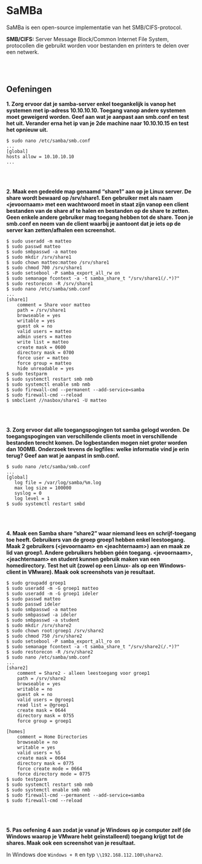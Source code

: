 # SaMBa

SaMBa is een open-source implementatie van het SMB/CIFS-protocol.

**SMB/CIFS:** Server Message Block/Common Internet File System, protocollen die gebruikt worden voor bestanden en printers
te delen over een netwerk.

<!-- INVISIBLE CHARACTERS FOR SECTION LINE -->
<format style="underline">
⠀⠀⠀⠀⠀⠀⠀⠀⠀⠀⠀⠀⠀⠀⠀⠀⠀⠀⠀⠀⠀⠀⠀⠀⠀⠀⠀⠀⠀⠀⠀⠀⠀⠀⠀⠀⠀⠀⠀⠀⠀⠀⠀⠀⠀⠀⠀⠀⠀⠀⠀⠀⠀⠀⠀⠀⠀⠀⠀⠀⠀⠀⠀⠀⠀⠀⠀⠀⠀⠀⠀⠀⠀⠀⠀⠀⠀⠀⠀⠀⠀⠀⠀⠀⠀⠀⠀⠀⠀⠀⠀⠀⠀
</format>
<!-- INVISIBLE CHARACTERS FOR SECTION LINE -->

## Oefeningen

**1. Zorg ervoor dat je samba-server enkel toegankelijk is vanop het systemen met ip-adress 10.10.10.10.
Toegang vanop andere systemen moet geweigerd worden. Geef aan wat je aanpast aan smb.conf en test het uit.
Verander erna het ip van je 2de machine naar 10.10.10.15 en test het opnieuw uit.**
```
$ sudo nano /etc/samba/smb.conf
...
[global]
hosts allow = 10.10.10.10
...
```

<!-- INVISIBLE CHARACTERS FOR SECTION LINE -->
<format style="underline">
⠀⠀⠀⠀⠀⠀⠀⠀⠀⠀⠀⠀⠀⠀⠀⠀⠀⠀⠀⠀⠀⠀⠀⠀⠀⠀⠀⠀⠀⠀⠀⠀⠀⠀⠀⠀⠀⠀⠀⠀⠀⠀⠀⠀⠀⠀⠀⠀⠀⠀⠀⠀⠀⠀⠀⠀⠀⠀⠀⠀⠀⠀⠀⠀⠀⠀⠀⠀⠀⠀⠀⠀⠀⠀⠀⠀⠀⠀⠀⠀⠀⠀⠀⠀⠀⠀⠀⠀⠀⠀⠀⠀⠀
</format>
<!-- INVISIBLE CHARACTERS FOR SECTION LINE -->

**2. Maak een gedeelde map genaamd “share1” aan op je Linux server. De share wordt bewaard op /srv/share1. 
Een gebruiker met als naam &lt;jevoornaam&gt; met een wachtwoord moet in staat zijn vanop een client bestanden van de share af
te halen en bestanden op de share te zetten. Geen enkele andere gebruiker mag toegang hebben tot de share. 
Toon je smb.conf en neem van de client waarbij je aantoont dat je iets op de server kan zetten/afhalen een screenshot.**
```
$ sudo useradd -m matteo
$ sudo passwd matteo
$ sudo smbpasswd -a matteo
$ sudo mkdir /srv/share1
$ sudo chown matteo:matteo /srv/share1
$ sudo chmod 700 /srv/share1
$ sudo setsebool -P samba_export_all_rw on
$ sudo semanage fcontext -a -t samba_share_t "/srv/share1(/.*)?"
$ sudo restorecon -R /srv/share1
$ sudo nano /etc/samba/smb.conf
...
[share1]
    comment = Share voor matteo
    path = /srv/share1
    browseable = yes
    writable = yes
    guest ok = no
    valid users = matteo
    admin users = matteo
    write list = matteo
    create mask = 0600
    directory mask = 0700
    force user = matteo
    force group = matteo
    hide unreadable = yes
$ sudo testparm
$ sudo systemctl restart smb nmb
$ sudo systemctl enable smb nmb
$ sudo firewall-cmd --permanent --add-service=samba
$ sudo firewall-cmd --reload
$ smbclient //nasbox/share1 -U matteo
```

<!-- INVISIBLE CHARACTERS FOR SECTION LINE -->
<format style="underline">
⠀⠀⠀⠀⠀⠀⠀⠀⠀⠀⠀⠀⠀⠀⠀⠀⠀⠀⠀⠀⠀⠀⠀⠀⠀⠀⠀⠀⠀⠀⠀⠀⠀⠀⠀⠀⠀⠀⠀⠀⠀⠀⠀⠀⠀⠀⠀⠀⠀⠀⠀⠀⠀⠀⠀⠀⠀⠀⠀⠀⠀⠀⠀⠀⠀⠀⠀⠀⠀⠀⠀⠀⠀⠀⠀⠀⠀⠀⠀⠀⠀⠀⠀⠀⠀⠀⠀⠀⠀⠀⠀⠀⠀
</format>
<!-- INVISIBLE CHARACTERS FOR SECTION LINE -->

**3. Zorg ervoor dat alle toegangspogingen tot samba gelogd worden. De toegangspogingen van verschillende clients moet 
in verschillende bestanden terecht komen. De logbestanden mogen niet groter worden dan 100MB. Onderzoek tevens de
logfiles: welke informatie vind je erin terug? Geef aan wat je aanpast in smb.conf.**
```
$ sudo nano /etc/samba/smb.conf
...
[global]
   log file = /var/log/samba/%m.log
   max log size = 100000
   syslog = 0
   log level = 1
$ sudo systemctl restart smbd
```

<!-- INVISIBLE CHARACTERS FOR SECTION LINE -->
<format style="underline">
⠀⠀⠀⠀⠀⠀⠀⠀⠀⠀⠀⠀⠀⠀⠀⠀⠀⠀⠀⠀⠀⠀⠀⠀⠀⠀⠀⠀⠀⠀⠀⠀⠀⠀⠀⠀⠀⠀⠀⠀⠀⠀⠀⠀⠀⠀⠀⠀⠀⠀⠀⠀⠀⠀⠀⠀⠀⠀⠀⠀⠀⠀⠀⠀⠀⠀⠀⠀⠀⠀⠀⠀⠀⠀⠀⠀⠀⠀⠀⠀⠀⠀⠀⠀⠀⠀⠀⠀⠀⠀⠀⠀⠀
</format>
<!-- INVISIBLE CHARACTERS FOR SECTION LINE -->

**4. Maak een Samba share “share2” waar niemand lees en schrijf-toegang toe heeft. Gebruikers van de groep groep1 hebben
enkel leestoegang. Maak 2 gebruikers (&lt;jevoornaam&gt; en &lt;jeachternaam&gt;) aan en maak ze lid van groep1. Andere gebruikers
hebben géén toegang. &lt;jevoornaam&gt;, &lt;jeachternaam&gt; en student kunnen gebruik maken van een homedirectory. Test het uit
(zowel op een Linux- als op een Windows-client in VMware). Maak ook screenshots van je resultaat.**
```
$ sudo groupadd groep1
$ sudo useradd -m -G groep1 matteo
$ sudo useradd -m -G groep1 ideler
$ sudo passwd matteo
$ sudo passwd ideler
$ sudo smbpasswd -a matteo
$ sudo smbpasswd -a ideler
$ sudo smbpasswd -a student
$ sudo mkdir /srv/share2
$ sudo chown root:groep1 /srv/share2
$ sudo chmod 750 /srv/share2
$ sudo setsebool -P samba_export_all_ro on
$ sudo semanage fcontext -a -t samba_share_t "/srv/share2(/.*)?"
$ sudo restorecon -R /srv/share2
$ sudo nano /etc/samba/smb.conf
...
[share2]
    comment = Share2 - alleen leestoegang voor groep1
    path = /srv/share2
    browseable = yes
    writable = no
    guest ok = no
    valid users = @groep1
    read list = @groep1
    create mask = 0644
    directory mask = 0755
    force group = groep1

[homes]
    comment = Home Directories
    browseable = no
    writable = yes
    valid users = %S
    create mask = 0664
    directory mask = 0775
    force create mode = 0664
    force directory mode = 0775
$ sudo testparm
$ sudo systemctl restart smb nmb
$ sudo systemctl enable smb nmb
$ sudo firewall-cmd --permanent --add-service=samba
$ sudo firewall-cmd --reload
```

<!-- INVISIBLE CHARACTERS FOR SECTION LINE -->
<format style="underline">
⠀⠀⠀⠀⠀⠀⠀⠀⠀⠀⠀⠀⠀⠀⠀⠀⠀⠀⠀⠀⠀⠀⠀⠀⠀⠀⠀⠀⠀⠀⠀⠀⠀⠀⠀⠀⠀⠀⠀⠀⠀⠀⠀⠀⠀⠀⠀⠀⠀⠀⠀⠀⠀⠀⠀⠀⠀⠀⠀⠀⠀⠀⠀⠀⠀⠀⠀⠀⠀⠀⠀⠀⠀⠀⠀⠀⠀⠀⠀⠀⠀⠀⠀⠀⠀⠀⠀⠀⠀⠀⠀⠀⠀
</format>
<!-- INVISIBLE CHARACTERS FOR SECTION LINE -->

**5. Pas oefening 4 aan zodat je vanaf je Windows op je computer zelf (de Windows waarop je VMware hebt geïnstalleerd) 
toegang krijgt tot de shares. Maak ook een screenshot van je resultaat.**

In Windows doe `Windows + R` en typ `\\192.168.112.100\share2`.
